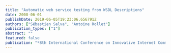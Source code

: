 ```yaml
---
title: "Automatic web service testing from WSDL Descriptions"
date: 2008-06-01
publishDate: 2019-06-05T19:23:06.656791Z
authors: ["Sébastien Salva", "Antoine Rollet"]
publication_types: ["1"]
abstract: ""
featured: false
publication: "*8th International Conference on Innovative Internet Community Systems I2CS 2008*"
---
```


